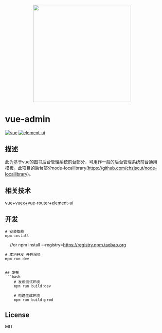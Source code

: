 <p align="center">
  <img width="320" src="https://wpimg.wallstcn.com/ecc53a42-d79b-42e2-8852-5126b810a4c8.svg">
</p>

# vue-admin

[![vue](https://img.shields.io/badge/vue-2.5.9-brightgreen.svg)](https://github.com/vuejs/vue)
[![element-ui](https://img.shields.io/badge/element--ui-2.4.0-brightgreen.svg)](https://github.com/ElemeFE/element)

## 描述

此为基于vue的图书后台管理系统前台部分，可用作一般的后台管理系统前台通用模板。此项目的后台部分node-locallibrary(https://github.com/chzjscut/node-locallibrary)。

## 相关技术

vue+vuex+vue-router+element-ui



## 开发

    # 安装依赖
    npm install
    
    //or
    npm install --registry=https://registry.npm.taobao.org

    # 本地开发 开启服务
    npm run dev
```

## 发布
```bash
    # 发布测试环境
    npm run build:dev

    # 构建生成环境
    npm run build:prod
```


## License

MIT
